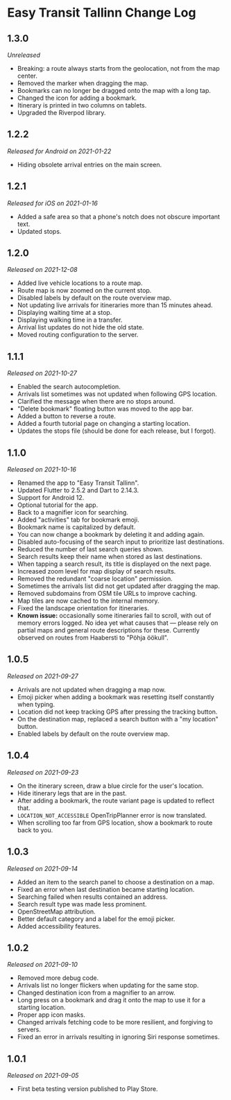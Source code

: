 # Easy Transit Tallinn Change Log

## 1.3.0

_Unreleased_

- Breaking: a route always starts from the geolocation, not from the map center.
- Removed the marker when dragging the map.
- Bookmarks can no longer be dragged onto the map with a long tap.
- Changed the icon for adding a bookmark.
- Itinerary is printed in two columns on tablets.
- Upgraded the Riverpod library.

## 1.2.2

_Released for Android on 2021-01-22_

- Hiding obsolete arrival entries on the main screen.

## 1.2.1

_Released for iOS on 2021-01-16_

- Added a safe area so that a phone's notch does not obscure important text.
- Updated stops.

## 1.2.0

_Released on 2021-12-08_

- Added live vehicle locations to a route map.
- Route map is now zoomed on the current stop.
- Disabled labels by default on the route overview map.
- Not updating live arrivals for itineraries more than 15 minutes ahead.
- Displaying waiting time at a stop.
- Displaying walking time in a transfer.
- Arrival list updates do not hide the old state.
- Moved routing configuration to the server.

## 1.1.1

_Released on 2021-10-27_

- Enabled the search autocompletion.
- Arrivals list sometimes was not updated when following GPS location.
- Clarified the message when there are no stops around.
- "Delete bookmark" floating button was moved to the app bar.
- Added a button to reverse a route.
- Added a fourth tutorial page on changing a starting location.
- Updates the stops file (should be done for each release, but I forgot).

## 1.1.0

_Released on 2021-10-16_

- Renamed the app to "Easy Transit Tallinn".
- Updated Flutter to 2.5.2 and Dart to 2.14.3.
- Support for Android 12.
- Optional tutorial for the app.
- Back to a magnifier icon for searching.
- Added "activities" tab for bookmark emoji.
- Bookmark name is capitalized by default.
- You can now change a bookmark by deleting it and adding again.
- Disabled auto-focusing of the search input to prioritize last destinations.
- Reduced the number of last search queries shown.
- Search results keep their name when stored as last destinations.
- When tapping a search result, its title is displayed on the next page.
- Increased zoom level for map display of search results.
- Removed the redundant "coarse location" permission.
- Sometimes the arrivals list did not get updated after dragging the map.
- Removed subdomains from OSM tile URLs to improve caching.
- Map tiles are now cached to the internal memory.
- Fixed the landscape orientation for itineraries.
- **Known issue:** occasionally some itineraries fail to scroll, with
  out of memory errors logged. No idea yet what causes that — please
  rely on partial maps and general route descriptions for these.
  Currently observed on routes from Haabersti to "Pöhja öökull".

## 1.0.5

_Released on 2021-09-27_

- Arrivals are not updated when dragging a map now.
- Emoji picker when adding a bookmark was resetting itself constantly when typing.
- Location did not keep tracking GPS after pressing the tracking button.
- On the destination map, replaced a search button with a "my location" button.
- Enabled labels by default on the route overview map.

## 1.0.4

_Released on 2021-09-23_

- On the itinerary screen, draw a blue circle for the user's location.
- Hide itinerary legs that are in the past.
- After adding a bookmark, the route variant page is updated to reflect that.
- `LOCATION_NOT_ACCESSIBLE` OpenTripPlanner error is now translated.
- When scrolling too far from GPS location, show a bookmark to route back to you.

## 1.0.3

_Released on 2021-09-14_

- Added an item to the search panel to choose a destination on a map.
- Fixed an error when last destination became starting location.
- Searching failed when results contained an address.
- Search result type was made less prominent.
- OpenStreetMap attribution.
- Better default category and a label for the emoji picker.
- Added accessibility features.

## 1.0.2

_Released on 2021-09-10_

- Removed more debug code.
- Arrivals list no longer flickers when updating for the same stop.
- Changed destination icon from a magnifier to an arrow.
- Long press on a bookmark and drag it onto the map to use it
  for a starting location.
- Proper app icon masks.
- Changed arrivals fetching code to be more resilient, and forgiving to servers.
- Fixed an error in arrivals resulting in ignoring Siri response sometimes.

## 1.0.1

_Released on 2021-09-05_

- First beta testing version published to Play Store.
